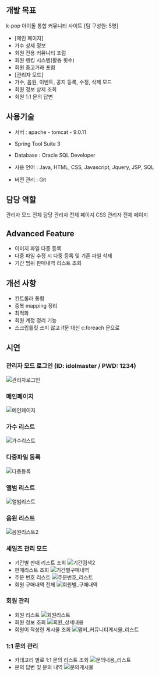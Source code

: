 ## 개발 목표
k-pop 아이돌 통합 커뮤니티 사이트 [팀 구성원: 5명]
- [메인 페이지]
 - 가수 상세 정보 
 - 회원 전용 커뮤니티 포럼
 - 회원 랭킹 시스템(활동 횟수)
 - 회원 중고거래 포럼
- [관리자 모드]
 - 가수, 음원, 이벤트, 공지 등록, 수정, 삭제 모드
 - 회원 정보 상제 조회
 - 회원 1:1 문의 답변


## 사용기술
- 서버 : apache - tomcat - 9.0.11

- Spring Tool Suite 3

- Database : Oracle SQL Developer

- 사용 언어 : Java, HTML, CSS, Javascript, Jquery, JSP, SQL

- 버전 관리 : Git

## 담당 역할
관리자 모드 전체 담당
관리자 전체 페이지 CSS
관리자 전체 페이지 


## Advanced Feature
- 이미지 파일 다중 등록
- 다중 파일 수정 시 다중 등록 및 기존 파일 삭제
- 기간 범위 판매내역 리스트 조회


## 개선 사항
- 컨트롤러 통합
- 중복 mapping 정리
- 최적화
- 회원 계정 정리 기능 
- 스크립틀릿 쓰지 않고 if문 대신 c:foreach 문으로 


## 시연


### 관리자 모드 로그인 (ID: idolmaster / PWD: 1234)
![관리자로그인](https://user-images.githubusercontent.com/98436199/179349355-576d8427-92e3-466a-a150-81296c6777d4.png)

### 메인페이지
![메인페이지](https://user-images.githubusercontent.com/98436199/179349304-db7bfbe4-a091-4793-8320-fbf9a5042d6a.png)

### 가수 리스트
![가수리스트](https://user-images.githubusercontent.com/98436199/179349371-291cfdc9-60c7-4cde-9e5c-30995071acb1.png)

### 다중파일 등록
![다중등록](https://user-images.githubusercontent.com/98436199/179350966-87b37269-9e36-4c0d-b89d-55dd8ec0d954.png)

### 앨범 리스트
![앨범리스트](https://user-images.githubusercontent.com/98436199/179349389-797ca81b-fb4e-4686-a97b-f50f59968583.png)

### 음원 리스트
![음원리스트2](https://user-images.githubusercontent.com/98436199/179349392-9f77ca0e-8130-497a-95e5-765a7a61ec3c.png)

### 세일즈 관리 모드
- 기간별 판매 리스트 조회
![기간검색2](https://user-images.githubusercontent.com/98436199/179349483-30d0e54b-d8e6-46f5-9463-166deb117706.png)
- 판매리스트 조회 
![기간별구매내역](https://user-images.githubusercontent.com/98436199/179349489-88b43c97-ab34-4141-88f1-0928a607d622.png)
- 주문 번호 리스트
![주문번호_리스트](https://user-images.githubusercontent.com/98436199/179349491-63bf25e9-d981-4197-801d-d8e270c5b4cb.png)
- 회원 구매내역 전체 
![회원별_구매내역](https://user-images.githubusercontent.com/98436199/179349492-344870f7-f8be-41f6-812b-5b695f7de0b5.png)

### 회원 관리
- 회원 리스트
![회원리스트](https://user-images.githubusercontent.com/98436199/179350448-32749822-4b93-4bad-bdd2-14e8fc38aebb.png)
- 회원 정보 조회
![회원_상세내용](https://user-images.githubusercontent.com/98436199/179350463-d72fc76a-1965-4a38-9b35-93d4ef1a25e3.png)
- 회원이 작성한 게시물 조회
![맴버_커뮤니티게시물_리스트](https://user-images.githubusercontent.com/98436199/179350466-89dd7fc3-9dff-4a86-b9f5-34c183d2d838.png)

### 1:1 문의 관리
- 카테고리 별로 1:1 문의 리스트 조회
![문의내용_리스트](https://user-images.githubusercontent.com/98436199/179350570-d5c8eb4d-af7c-45f2-a1e4-878b5bf39db2.png)
- 문의 답변 및 문의 내역 
![문의게시물](https://user-images.githubusercontent.com/98436199/179350592-fdf135a6-8aba-4946-8e0a-51cf8a3b7402.png)



